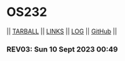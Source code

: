 # OS232
|| [TARBALL](SandBox/hilaldfzn.tar.xz) || [LINKS](LINKS/) || [LOG](TXT/mylog.txt) || [GitHub](https://github.com/hilaldfzn/os232/) ||

### REV03: Sun 10 Sept 2023 00:49
